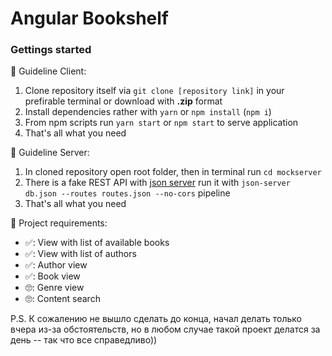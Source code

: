 # Angular Bookshelf
### Gettings started

🚀 Guideline Client:

  1. Clone repository itself via ```git clone [repository link]``` in your prefirable terminal or download with **.zip** format
  2. Install dependencies rather with ```yarn``` or ```npm install``` (```npm i```)
  3. From npm scripts run ```yarn start``` or ```npm start``` to serve application
  4. That's all what you need

🚀 Guideline Server:
  1. In cloned repository open root folder, then in terminal run ```cd mockserver```
  2. There is a fake REST API with [json server](https://github.com/typicode/json-server) run it with ```json-server db.json --routes routes.json --no-cors``` pipeline
  3. That's all what you need
  
🚀 Project requirements:
  
  * ✅: View with list of available books
  * ✅: View with list of authors
  * ✅: Author view
  * ✅: Book view
  * 🙄: Genre view
  * 🙄: Content search
  
  
  P.S. К сожалению не вышло сделать до конца, начал делать только вчера из-за обстоятельств, но в любом случае такой проект делатся за день -- так что все справедливо))
